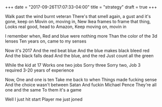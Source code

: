 +++
date = "2017-09-26T17:07:33-04:00"
title = "strategy"
draft = true
+++

Walk past the wind burnt veteran
There's that smell again, a gust and it's gone, keep on
Movin on, moving in,
New Ikea frames to frame that thing,
Looks real good, head to Amazon, 
Keep moving on, movin in

I remember when,
Red and blue were nothing more
Than the color of the 3d lenses
Ten years on, came to my senses

Now it's 2017
And the red beat blue 
And the blue makes black bleed red 
And the black falls dead 
And the blue, and the red 
Just count all the green

While the kid at 17
Works one two jobs
Sorry three
Sorry two, 
Job 3 required 3-20 years of experience

Now, One and one is ten
Take me back to when
Things made fucking sense
And the choice wasn't between Satan
And fuckin Michael Pence
They're all one and the same
To them it's a game

Well I just hit start
Player me just joned
